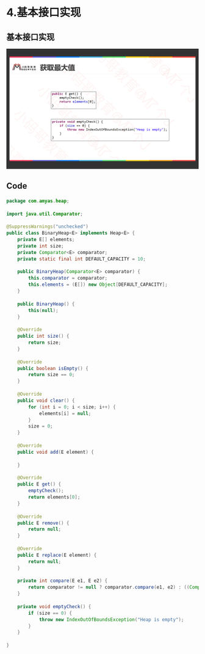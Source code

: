 # 4.基本接口实现

## 基本接口实现

<img src="https://raw.githubusercontent.com/Amyas/picgo-bed/master/amyas.github.io/42022-08-30-18-31-26.png" alt="42022-08-30-18-31-26" width="" height="" />

## Code

```java
package com.amyas.heap;

import java.util.Comparator;

@SuppressWarnings("unchecked")
public class BinaryHeap<E> implements Heap<E> {
	private E[] elements;
	private int size;
	private Comparator<E> comparator;
	private static final int DEFAULT_CAPACITY = 10;

	public BinaryHeap(Comparator<E> comparator) {
		this.comparator = comparator;
		this.elements = (E[]) new Object[DEFAULT_CAPACITY];
	}

	public BinaryHeap() {
		this(null);
	}

	@Override
	public int size() {
		return size;
	}

	@Override
	public boolean isEmpty() {
		return size == 0;
	}

	@Override
	public void clear() {
		for (int i = 0; i < size; i++) {
			elements[i] = null;
		}
		size = 0;
	}

	@Override
	public void add(E element) {

	}

	@Override
	public E get() {
		emptyCheck();
		return elements[0];
	}

	@Override
	public E remove() {
		return null;
	}

	@Override
	public E replace(E element) {
		return null;
	}

	private int compare(E e1, E e2) {
		return comparator != null ? comparator.compare(e1, e2) : ((Comparable<E>) e1).compareTo(e2);
	}

	private void emptyCheck() {
		if (size == 0) {
			throw new IndexOutOfBoundsException("Heap is empty");
		}
	}

}
```
